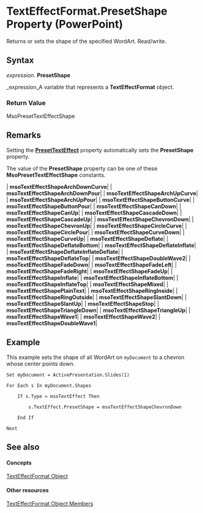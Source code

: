 
# TextEffectFormat.PresetShape Property (PowerPoint)

Returns or sets the shape of the specified WordArt. Read/write.


## Syntax

 _expression_. **PresetShape**

 _expression_A variable that represents a  **TextEffectFormat** object.


### Return Value

MsoPresetTextEffectShape


## Remarks

Setting the  **[PresetTextEffect](629668e0-15c4-5867-acf9-6fc6ef8863ef.md)** property automatically sets the  **PresetShape** property.

The value of the  **PresetShape** property can be one of these **MsoPresetTextEffectShape** constants.



| **msoTextEffectShapeArchDownCurve**|
| **msoTextEffectShapeArchDownPour**|
| **msoTextEffectShapeArchUpCurve**|
| **msoTextEffectShapeArchUpPour**|
| **msoTextEffectShapeButtonCurve**|
| **msoTextEffectShapeButtonPour**|
| **msoTextEffectShapeCanDown**|
| **msoTextEffectShapeCanUp**|
| **msoTextEffectShapeCascadeDown**|
| **msoTextEffectShapeCascadeUp**|
| **msoTextEffectShapeChevronDown**|
| **msoTextEffectShapeChevronUp**|
| **msoTextEffectShapeCircleCurve**|
| **msoTextEffectShapeCirclePour**|
| **msoTextEffectShapeCurveDown**|
| **msoTextEffectShapeCurveUp**|
| **msoTextEffectShapeDeflate**|
| **msoTextEffectShapeDeflateBottom**|
| **msoTextEffectShapeDeflateInflate**|
| **msoTextEffectShapeDeflateInflateDeflate**|
| **msoTextEffectShapeDeflateTop**|
| **msoTextEffectShapeDoubleWave2**|
| **msoTextEffectShapeFadeDown**|
| **msoTextEffectShapeFadeLeft**|
| **msoTextEffectShapeFadeRight**|
| **msoTextEffectShapeFadeUp**|
| **msoTextEffectShapeInflate**|
| **msoTextEffectShapeInflateBottom**|
| **msoTextEffectShapeInflateTop**|
| **msoTextEffectShapeMixed**|
| **msoTextEffectShapePlainText**|
| **msoTextEffectShapeRingInside**|
| **msoTextEffectShapeRingOutside**|
| **msoTextEffectShapeSlantDown**|
| **msoTextEffectShapeSlantUp**|
| **msoTextEffectShapeStop**|
| **msoTextEffectShapeTriangleDown**|
| **msoTextEffectShapeTriangleUp**|
| **msoTextEffectShapeWave1**|
| **msoTextEffectShapeWave2**|
| **msoTextEffectShapeDoubleWave1**|

## Example

This example sets the shape of all WordArt on  `myDocument` to a chevron whose center points down.


```
Set myDocument = ActivePresentation.Slides(1)

For Each s In myDocument.Shapes

    If s.Type = msoTextEffect Then

        s.TextEffect.PresetShape = msoTextEffectShapeChevronDown

    End If

Next
```


## See also


#### Concepts


 [TextEffectFormat Object](62434479-237f-01c4-712c-08e48b391d48.md)
#### Other resources


 [TextEffectFormat Object Members](e418eded-8386-11b9-98c8-bf02e518101c.md)
